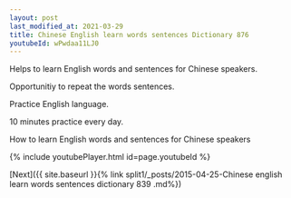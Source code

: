 ```yaml
---
layout: post
last_modified_at: 2021-03-29
title: Chinese English learn words sentences Dictionary 876 
youtubeId: wPwdaa11LJ0
---
```

 
 
Helps to learn English words and sentences for Chinese speakers.

Opportunitiy to repeat the words sentences. 

Practice English language. 
 
10 minutes practice every day. 
 
How to learn English words and sentences for Chinese speakers 
 
{% include youtubePlayer.html id=page.youtubeId %}
 
 
[Next]({{ site.baseurl }}{% link  split1/_posts/2015-04-25-Chinese english learn words sentences dictionary 839 .md%})
 
